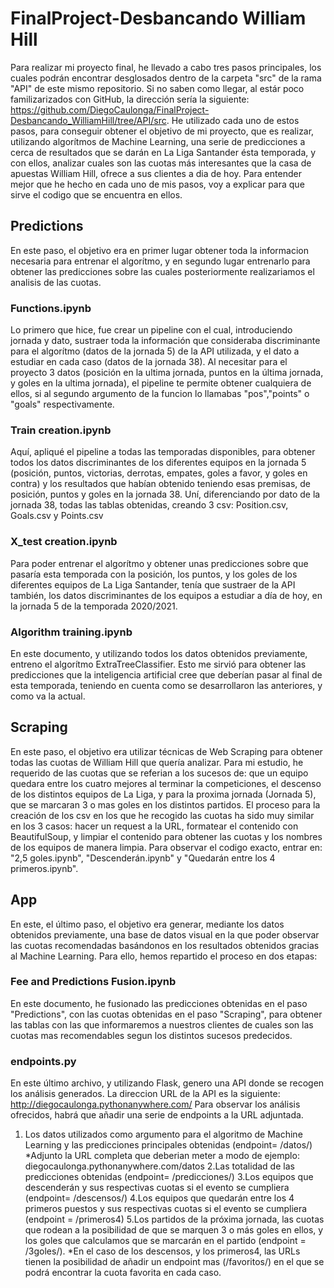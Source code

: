 # FinalProject-Desbancando William Hill
Para realizar mi proyecto final, he llevado a cabo tres pasos principales, los cuales podrán encontrar desglosados dentro de la carpeta "src" de la rama "API" de este mismo repositorio. Si no saben como llegar, al estár poco familizarizados con GitHub, la dirección sería la siguiente: https://github.com/DiegoCaulonga/FinalProject-Desbancando_WilliamHill/tree/API/src. He utilizado cada uno de estos pasos, para conseguir obtener el objetivo de mi proyecto, que es realizar, utilizando algorítmos de Machine Learning, una serie de predicciones a cerca de resultados que se darán en La Liga Santander ésta temporada, y con ellos, analizar cuales son las cuotas más interesantes que la casa de apuestas William Hill, ofrece a sus clientes a dia de hoy. Para entender mejor que he hecho en cada uno de mis pasos, voy a explicar para que sirve el codigo que se encuentra en ellos.

## Predictions
En este paso, el objetivo era en primer lugar obtener toda la informacion necesaria para entrenar el algorítmo, y en segundo lugar entrenarlo para obtener las predicciones sobre las cuales posteriormente realizariamos el analisis de las cuotas. 

### Functions.ipynb
Lo primero que hice, fue crear un pipeline con el cual, introduciendo jornada y dato, sustraer toda la información que consideraba discriminante para el algorítmo (datos de la jornada 5) de la API utilizada, y el dato a estudiar en cada caso (datos de la jornada 38). Al necesitar para el proyecto 3 datos (posición en la ultima jornada, puntos en la última jornada, y goles en la ultima jornada), el pipeline te permite obtener cualquiera de ellos, si al segundo argumento de la funcion lo llamabas "pos","points" o "goals" respectivamente.

### Train creation.ipynb
Aquí, apliqué el pipeline a todas las temporadas disponibles, para obtener todos los datos discriminantes de los diferentes equipos en la jornada 5 (posición, puntos, victorias, derrotas, empates, goles a favor, y goles en contra) y los resultados que habían obtenido teniendo esas premisas, de posición, puntos y goles en la jornada 38. Uní, diferenciando por dato de la jornada 38, todas las tablas obtenidas, creando 3 csv: Position.csv, Goals.csv y Points.csv

### X_test creation.ipynb
Para poder entrenar el algorítmo y obtener unas predicciones sobre que pasaría esta temporada con la posición, los puntos, y los goles de los diferentes equipos de La Liga Santander, tenía que sustraer de la API también, los datos discriminantes de los equipos a estudiar a día de hoy, en la jornada 5 de la temporada 2020/2021.

### Algorithm training.ipynb
En este documento, y utilizando todos los datos obtenidos previamente, entreno el algorítmo ExtraTreeClassifier. Esto me sirvió para obtener las predicciones que la inteligencia artificial cree que deberían pasar al final de esta temporada, teniendo en cuenta como se desarrollaron las anteriores, y como va la actual.

## Scraping
En este paso, el objetivo era utilizar técnicas de Web Scraping para obtener todas las cuotas de William Hill que quería analizar. Para mi estudio, he requerido de las cuotas que se referian a los sucesos de: que un equipo quedara entre los cuatro mejores al terminar la competiciones, el descenso de los distintos equipos de La Liga, y para la proxima jornada (Jornada 5), que se marcaran 3 o mas goles en los distintos partidos. 
El proceso para la creación de los csv en los que he recogido las cuotas ha sido muy similar en los 3 casos: hacer un request a la URL, formatear el contenido con BeautifulSoup, y limpiar el contenido para obtener las cuotas y los nombres de los equipos de manera limpia. Para observar el codigo exacto, entrar en: 
"2,5 goles.ipynb", "Descenderán.ipynb" y "Quedarán entre los 4 primeros.ipynb".

## App
En este, el último paso, el objetivo era generar, mediante los datos obtenidos previamente, una base de datos visual en la que poder observar las cuotas recomendadas basándonos en los resultados obtenidos gracias al Machine Learning. Para ello, hemos repartido el proceso en dos etapas:

### Fee and Predictions Fusion.ipynb
En este documento, he fusionado las predicciones obtenidas en el paso "Predictions", con las cuotas obtenidas en el paso "Scraping", para obtener las tablas con las que informaremos a nuestros clientes de cuales son las cuotas mas recomendables segun los distintos sucesos predecidos.

### endpoints.py
En este último archivo, y utilizando Flask, genero una API donde se recogen los análisis generados. La direccion URL de la API es la siguiente: http://diegocaulonga.pythonanywhere.com/
Para observar los análisis ofrecidos, habrá que añadir una serie de endpoints a la URL adjuntada.
1. Los datos utilizados como argumento para el algoritmo de Machine Learning y las predicciones principales obtenidas (endpoint= /datos/) *Adjunto la URL completa que deberian meter a modo de ejemplo: diegocaulonga.pythonanywhere.com/datos 
2.Las totalidad de las predicciones obtenidas (endpoint= /predicciones/) 
3.Los equipos que descenderán y sus respectivas cuotas si el evento se cumpliera (endpoint= /descensos/) 
4.Los equipos que quedarán entre los 4 primeros puestos y sus respectivas cuotas si el evento se cumpliera (endpoint = /primeros4) 
5.Los partidos de la próxima jornada, las cuotas que rodean a la posibilidad de que se marquen 3 o más goles en ellos, y los goles que calculamos que se marcarán en el partido (endpoint = /3goles/). 
*En el caso de los descensos, y los primeros4, las URLs tienen la posibilidad de añadir un endpoint mas (/favoritos/) en el que se podrá encontrar la cuota favorita en cada caso.
